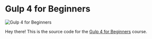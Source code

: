 # Gulp 4 for Beginners
 
![Gulp 4 for Beginners](https://user-images.githubusercontent.com/37986728/74626528-8c67d700-5115-11ea-9a84-7467ffda7b90.png)

Hey there! This is the source code for the [Gulp 4 for Beginners](https://coder-coder.com/gulp-course/) course.
